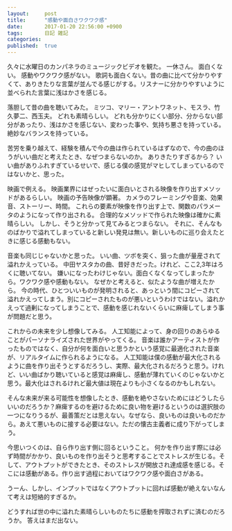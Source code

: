 ```yaml
---
layout:     post
title:      "感動や面白さワクワク感"
date:       2017-01-20 22:56:00 +0900
tags:       日記 雑記
categories: 
published:  true
---
```


久々に水曜日のカンパネラのミュージックビデオを観た。
一休さん。
面白くない。
感動やワクワク感がない。
歌詞も面白くない。昔の曲に比べて分かりやすくて、ありきたりな言葉が並んでる感じがする。リスナーに分かりやすいように並べられた言葉に浅はかさを感じる。

落胆して昔の曲を聴いてみた。
ミツコ、マリー・アントワネット、モスラ、竹久夢二、西玉夫。
どれも素晴らしい。
どれも分かりにくい部分、分からない部分があったり、浅はかさを感じない、変わった事や、気持ち悪さを持っている。絶妙なバランスを持っている。

苦労を乗り越えて、経験を積んで今の曲は作られているはずなので、今の曲のほうがいい曲だと考えたとき、なぜつまらないのか。
ありきたりすぎるから？
いい曲がありふれすぎているせいで、感じる僕の感覚がマヒしてしまっているのではないかと、思った。

映画で例える。
映画業界にはぜったいに面白いとされる映像を作り出すメソッドがあるらしい。
映画の予告映像が顕著。
カメラのフレーミングや音楽、効果音、ストーリー、時間。
これらの要素が映像を作り出す上で、関数のパラメータのようになって作り出される。
合理的なメソッドで作られた映像は確かに素晴らしい。
しかし、そうと分かって見てみるとつまらない。
それに、そんなものばかりで溢れてしまっていると新しい発見は無い。新しいものに巡り会えたときに感じる感動もない。

音楽も同じじゃないかと思った。
いい曲、ツボを突く、狙った曲が量産されて溢れかえっている。
中田ヤスタカの曲、昔好きだった。けれど、ここ2,3年はろくに聴いてない。
嫌いになったわけじゃない。面白くなくなってしまったから。ワクワク感や感動もない。
なぜかと考えると、似たような曲が増えたから。
今の時代、ひとついいものが発明されると、あっという間にコピーされて溢れかえってしまう。別にコピーされたものが悪いというわけではない。溢れかえって過剰になってしまうことで、感動を感じれないくらいに麻痺してしまう事が問題だと思う。

これからの未来を少し想像してみる。
人工知能によって、身の回りのあらゆることがパーソナライズされた世界がやってくる。
音楽は誰かアーティストが作ったものではなく、自分が何を面白いと思うかという感覚に最適化された音楽が、リアルタイムに作られるようになる。
人工知能は僕の感動が最大化されるように曲を作り出そうとするだろうし、実際、最大化されるだろうと思う。けれど、いい曲ばかり聴いていると感覚は麻痺し、感動が薄れていくのじゃないかと思う。最大化はされるけれど最大値は現在よりも小さくなるのかもしれない。

そんな未来が来る可能性を想像したとき、感動を絶やさないためにはどうしたらいいのだろうか？麻痺するのを避けるために良い物を避けるというのは選択肢の一つになりうるが、最善策だとは思えない。なぜなら、良いものは良いものだから。あえて悪いものに接する必要はない。ただの懐古主義者に成り下がってしまう。

今思いつくのは、自ら作り出す側に回るということ。
何かを作り出す際には必ず時間がかかり、良いものを作り出そうと思考することでストレスが生じる。そして、アウトプットができたとき、そのストレスが開放され達成感を感じる。そこには感動がある。作り出す過程においてはワクワク感や面白さがある。

うーん、しかし、インプットではなくアウトプットに回れば感動が絶えないなんて考えは短絡的すぎるか。

どうすれば世の中に溢れた素晴らしいものたちに感動を搾取されずに済むのだろうか。
答えはまだ出ない。
